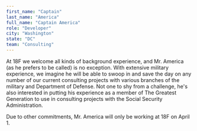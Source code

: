 ```yaml
---
first_name: "Captain"
last_name: "America"
full_name: "Captain America"
role: "Developer"
city: "Washington"
state: "DC"
team: "Consulting"
---
```

At 18F we welcome all kinds of background experience, and Mr. America (as he prefers to be called) is no exception. With extensive military experience, we imagine he will be able to swoop in and save the day on any number of our current consulting projects with various branches of the military and Department of Defense. Not one to shy from a challenge, he's also interested in putting his experience as a member of The Greatest Generation to use in consulting projects with the Social Security Administration.

Due to other commitments, Mr. America will only be working at 18F on April 1.
